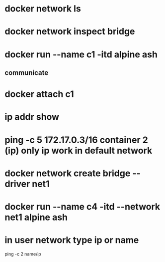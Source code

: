 # docker network ls
# docker network inspect bridge
# docker run --name c1 -itd alpine ash
## communicate 
<!-- ## bridge default -->
# docker attach c1
 # ip addr show
 #  ping -c 5 172.17.0.3/16 container 2 (ip) only ip work in default network

 <!-- user bridge -->
# docker network create bridge --driver net1
# docker run --name c4 -itd --network net1 alpine ash

<!-- bridge default can't connect to  user bridge with ip   means both are isolated -->

# in user network type ip or name
ping -c 2 name/ip